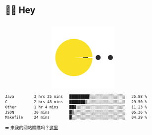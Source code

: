 
# 👋🏻 Hey
<div align="center">
	<br>
	<img src="https://raw.githubusercontent.com/Aniket965/Aniket965/master/pacman.svg?sanitize=true" width="200" height="200">
	<br>
</div>

<!--START_SECTION:waka-->

```txt
Java         3 hrs 25 mins   █████████░░░░░░░░░░░░░░░░   35.88 %
C            2 hrs 48 mins   ███████▒░░░░░░░░░░░░░░░░░   29.50 %
Other        1 hr 4 mins     ██▓░░░░░░░░░░░░░░░░░░░░░░   11.23 %
JSON         30 mins         █▒░░░░░░░░░░░░░░░░░░░░░░░   05.36 %
Makefile     24 mins         █░░░░░░░░░░░░░░░░░░░░░░░░   04.29 %
```

<!--END_SECTION:waka-->

 ➡️  来我的网站瞧瞧吗？[这里](https://www.shaolongfei.com)
